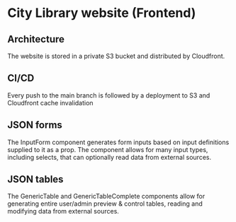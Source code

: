 # City Library website (Frontend)

## Architecture

The website is stored in a private S3 bucket and distributed by Cloudfront.

## CI/CD

Every push to the main branch is followed by a deployment to S3 and Cloudfront cache invalidation

## JSON forms

The InputForm component generates form inputs based on input definitions supplied to it as a prop.
The component allows for many input types, including selects, that can optionally read data from external sources.

## JSON tables

The GenericTable and GenericTableComplete components allow for generating entire user/admin preview & control tables, reading and modifying data from external sources.
